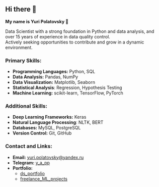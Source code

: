 ## Hi there 👋

**My name is Yuri Polatovsky 🙋**

Data Scientist with a strong foundation in Python and data analysis, and over 15 years of experience in data quality control. <br>
Actively seeking opportunities to contribute and grow in a dynamic environment.

### **Primary Skills:**

- **Programming Languages:** Python, SQL
- **Data Analysis:** Pandas, NumPy
- **Data Visualization:** Matplotlib, Seaborn
- **Statistical Analysis**: Regression, Hypothesis Testing
- **Machine Learning:** scikit-learn, TensorFlow, PyTorch


### **Additional Skills:**
- **Deep Learning Frameworks:** Keras
- **Natural Language Processing**: NLTK, BERT
- **Databases:** MySQL, PostgreSQL
- **Version Control:** Git, GitHub

### **Contact and Links:**

- **Email:** [yuri.polatovsky@yandex.ru](mailto:yuri.polatovsky@yandex.ru)
- **Telegram:** [y_a_pp](https://t.me/y_a_pp)
- **Portfolio:**
   - [ds_portfolio](https://github.com/y-a-p/ds_portfolio)
   - [freelance_ML_projects](https://github.com/y-a-p/ds_workshops)
